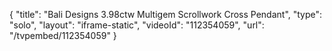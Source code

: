 {
    "title": "Bali Designs 3.98ctw Multigem Scrollwork Cross Pendant",
    "type": "solo",
    "layout": "iframe-static",
    "videoId": "112354059",
    "url": "\/tvpembed\/112354059"
}